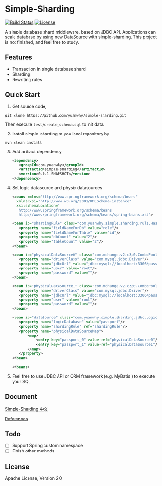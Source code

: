 # Simple-Sharding

[![Build Status](https://travis-ci.org/yuanwhy/simple-sharding.svg?branch=master)](https://travis-ci.org/yuanwhy/simple-sharding)
[![License](https://img.shields.io/badge/license-Apache%202-4EB1BA.svg)](https://www.apache.org/licenses/LICENSE-2.0.html)


A simple database shard middleware, based on JDBC API. Applications can scale database by using new DataSource with simple-sharding. This project is not finished, and feel free to study.


## Features
 * Transaction in single database shard
 * Sharding
 * Rewriting rules

## Quick Start

1. Get source code,
```
git clone https://github.com/yuanwhy/simple-sharding.git
```
   Then execute `test/create_schema.sql` to init data.

2. Install simple-sharding to you local repository by
```
mvn clean install
```

3. Add artifact dependency
   ```xml
   <dependency>
      <groupId>com.yuanwhy</groupId>
      <artifactId>simple-sharding</artifactId>
      <version>0.0.1-SNAPSHOT</version>
   </dependency>
   ```
4. Set logic datasource and physic datasources
   ```xml
   <beans xmlns="http://www.springframework.org/schema/beans"
     xmlns:xsi="http://www.w3.org/2001/XMLSchema-instance"
     xsi:schemaLocation="
      http://www.springframework.org/schema/beans
      http://www.springframework.org/schema/beans/spring-beans.xsd">

   <bean id="shardingRule" class="com.yuanwhy.simple.sharding.rule.HashShardingRule">
      <property name="fieldNameForDb" value="role"/>
      <property name="fieldNameForTable" value="id"/>
      <property name="dbCount" value="2"/>
      <property name="tableCount" value="2"/>
   </bean>

   <bean id="physicalDataSource0" class="com.mchange.v2.c3p0.ComboPooledDataSource">
      <property name="driverClass" value="com.mysql.jdbc.Driver"/>
      <property name="jdbcUrl" value="jdbc:mysql://localhost:3306/passport_0"/>
      <property name="user" value="root"/>
      <property name="password" value=""/>
   </bean>

   <bean id="physicalDataSource1" class="com.mchange.v2.c3p0.ComboPooledDataSource">
      <property name="driverClass" value="com.mysql.jdbc.Driver"/>
      <property name="jdbcUrl" value="jdbc:mysql://localhost:3306/passport_1"/>
      <property name="user" value="root"/>
      <property name="password" value=""/>
   </bean>

   <bean id="dataSource" class="com.yuanwhy.simple.sharding.jdbc.LogicDataSource">
      <property name="logicDatabase" value="passport"/>
      <property name="shardingRule" ref="shardingRule"/>
      <property name="physicalDataSourceMap">
          <map>
              <entry key="passport_0" value-ref="physicalDataSource0"/>
              <entry key="passport_1" value-ref="physicalDataSource1"/>
          </map>
      </property>
   </bean>

   </beans>

   ```
   
5. Feel free to use JDBC API or ORM framework (e.g. MyBatis ) to execute your SQL

## Document
[Simple-Sharding 中文](http://www.jianshu.com/p/9784a3d4c7a8)

[References](http://yuanwhy.com/tags/%E5%88%86%E5%BA%93%E5%88%86%E8%A1%A8/)

## Todo
  - [ ] Support Spring custom namespace
  - [ ] Finish other methods

## License
Apache License, Version 2.0
